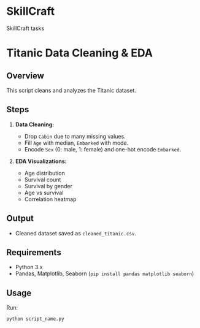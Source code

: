 # SkillCraft
SkillCraft tasks
# Titanic Data Cleaning & EDA

## Overview
This script cleans and analyzes the Titanic dataset.

## Steps
1. **Data Cleaning:**
   - Drop `Cabin` due to many missing values.
   - Fill `Age` with median, `Embarked` with mode.
   - Encode `Sex` (0: male, 1: female) and one-hot encode `Embarked`.

2. **EDA Visualizations:**
   - Age distribution
   - Survival count
   - Survival by gender
   - Age vs survival
   - Correlation heatmap

## Output
- Cleaned dataset saved as `cleaned_titanic.csv`.

## Requirements
- Python 3.x
- Pandas, Matplotlib, Seaborn (`pip install pandas matplotlib seaborn`)

## Usage
Run:
```bash
python script_name.py
```


